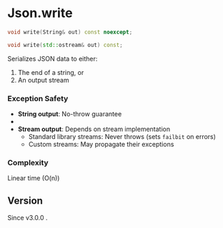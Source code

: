 # **Json.write**

```cpp
void write(String& out) const noexcept;

void write(std::ostream& out) const;
```

Serializes JSON data to either:

1. The end of a string, or
2. An output stream

### Exception Safety

- **String output**: No-throw guarantee
- 
- **Stream output**: Depends on stream implementation
    - Standard library streams: Never throws (sets `failbit` on errors)
    - Custom streams: May propagate their exceptions

### Complexity
Linear time (O(n))

## Version

Since v3.0.0 .
